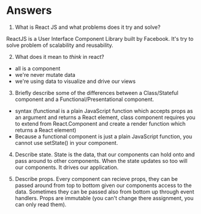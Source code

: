 # Answers

1.  What is React JS and what problems does it try and solve?

ReactJS is a User Interface Component Library built by Facebook. It's try to solve problem of scalability and reusability.

2.  What does it mean to _think_ in react?
- all is a component
- we're never mutate data
- we're using data to visualize and drive our views 

3.  Briefly describe some of the differences between a Class/Stateful component and a Functional/Presentational component.
- syntax (functional is a plain JavaScript function which accepts props as an argument and returns a React element, class component requires you to extend from React.Component and create a render function which returns a React element)
- Because a functional component is just a plain JavaScript function, you cannot use setState() in your component.


4.  Describe state.
State is the data, that our components can hold onto and pass around to other components. When the state updates so too will our components. It drives our application. 

5.  Describe props.
Every component can recieve props, they can be passed around from top to bottom given our components access to the data. Sometimes they can be passed also from bottom up through event handlers. Props are immutable (you can't change there assignment, you can only read them).
